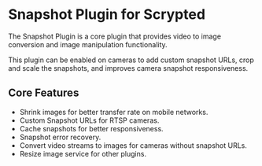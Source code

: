 # Snapshot Plugin for Scrypted

The Snapshot Plugin is a core plugin that provides video to image conversion and image manipulation functionality.

This plugin can be enabled on cameras to add custom snapshot URLs, crop and scale the snapshots, and improves camera snapshot responsiveness.

## Core Features

* Shrink images for better transfer rate on mobile networks.
* Custom Snapshot URLs for RTSP cameras.
* Cache snapshots for better responsiveness.
* Snapshot error recovery.
* Convert video streams to images for cameras without snapshot URLs.
* Resize image service for other plugins.
